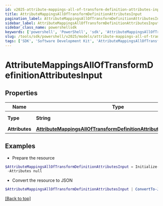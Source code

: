 ```yaml
---
id: v2025-attribute-mappings-all-of-transform-definition-attributes-input
title: AttributeMappingsAllOfTransformDefinitionAttributesInput
pagination_label: AttributeMappingsAllOfTransformDefinitionAttributesInput
sidebar_label: AttributeMappingsAllOfTransformDefinitionAttributesInput
sidebar_class_name: powershellsdk
keywords: ['powershell', 'PowerShell', 'sdk', 'AttributeMappingsAllOfTransformDefinitionAttributesInput', 'V2025AttributeMappingsAllOfTransformDefinitionAttributesInput'] 
slug: /tools/sdk/powershell/v2025/models/attribute-mappings-all-of-transform-definition-attributes-input
tags: ['SDK', 'Software Development Kit', 'AttributeMappingsAllOfTransformDefinitionAttributesInput', 'V2025AttributeMappingsAllOfTransformDefinitionAttributesInput']
---
```



# AttributeMappingsAllOfTransformDefinitionAttributesInput

## Properties

Name | Type | Description | Notes
------------ | ------------- | ------------- | -------------
**Type** | **String** | The Type of Attribute | [optional] 
**Attributes** | [**AttributeMappingsAllOfTransformDefinitionAttributesInputAttributes**](attribute-mappings-all-of-transform-definition-attributes-input-attributes) |  | [optional] 

## Examples

- Prepare the resource
```powershell
$AttributeMappingsAllOfTransformDefinitionAttributesInput = Initialize-V2025AttributeMappingsAllOfTransformDefinitionAttributesInput  -Type accountAttribute `
 -Attributes null
```

- Convert the resource to JSON
```powershell
$AttributeMappingsAllOfTransformDefinitionAttributesInput | ConvertTo-JSON
```


[[Back to top]](#) 

